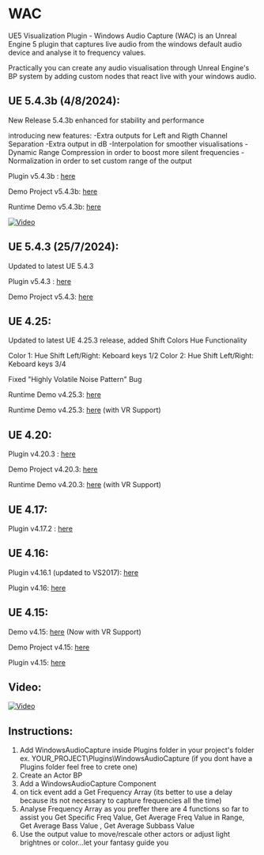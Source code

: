 # WAC
UE5 Visualization Plugin - Windows Audio Capture (WAC) is an Unreal Engine 5 plugin that captures live audio from the windows default audio device and analyse it to frequency values. 

Practically you can create any audio visualisation through Unreal Engine's BP system by adding custom nodes that react live with your windows audio.

UE 5.4.3b (4/8/2024):
-------------
New Release 5.4.3b enhanced for stability and performance

introducing new features:
-Extra outputs for Left and Rigth Channel Separation
-Extra output in dB
-Interpolation for smoother visualisations
-Dynamic Range Compression in order to boost more silent frequencies
-Normalization in order to set custom range of the output

Plugin v5.4.3b : [here](https://github.com/kwstasg/WAC/releases/download/5.4.3b/WindowsAudioCapture.zip)

Demo Project v5.4.3b: [here](https://github.com/kwstasg/WAC/releases/download/5.4.3b/WAC_Plugin_5.4.3b.Demo.Project.zip)

Runtime Demo v5.4.3b: [here](https://github.com/kwstasg/WAC/releases/download/5.4.3b/WAC.Plugin.5_4_3b.Runtime.zip)


[![Video](https://i.ytimg.com/an_webp/zEFxnGkhoZI/mqdefault_6s.webp?du=3000&sqp=CMTmvbUG&rs=AOn4CLCgnzsmcpGRwj9JfjCqOxQHAzrRjA)](https://www.youtube.com/watch?v=zEFxnGkhoZI)

UE 5.4.3 (25/7/2024):
-------------
Updated to latest UE 5.4.3

Plugin v5.4.3 : [here](https://github.com/kwstasg/WAC/releases/download/5.4.3/WindowsAudioCapture.zip)

Demo Project v5.4.3: [here](https://github.com/kwstasg/WAC/releases/download/5.4.3/WAC_Plugin_.5.4.3.Demo.Project.zip)


UE 4.25:
-------------
Updated to latest UE 4.25.3 release, added Shift Colors Hue Functionality

Color 1: Hue Shift Left/Right: Keboard keys 1/2
Color 2: Hue Shift Left/Right: Keboard keys 3/4

Fixed "Highly Volatile Noise Pattern" Bug

Runtime Demo v4.25.3: [here](https://github.com/kwstasg/WAC/releases/download/4.25.3/WAC_Plugin_4.25.3_Runtime_Demo.zip) 

Runtime Demo v4.25.3: [here](https://github.com/kwstasg/WAC/releases/download/4.25.3/WAC_Plugin_4.25.3_Runtime_DemoVR.zip) (with VR Support)

UE 4.20:
-------------
Plugin v4.20.3 : [here](https://github.com/kwstasg/WAC/releases/download/4.20.3/WAC_Plugin_4.20.3.rar)

Demo Project v4.20.3: [here](https://github.com/kwstasg/WAC/releases/download/4.20.3/WAC_Plugin_4.20.3.Demo.Project.rar) 

Runtime Demo v4.20.3: [here](https://github.com/kwstasg/WAC/releases/download/4.20.3/WAC_Plugin_4.20.3_Runtime_Demo.rar) (with VR Support)

UE 4.17:
-------------
Plugin v4.17.2 : [here](https://github.com/kwstasg/WAC/releases/download/WAC_Plugin_Packaged_4.17.2/WAC_Plugin_Packaged_4.17.2.rar)

UE 4.16:
-------------
Plugin v4.16.1 (updated to VS2017): [here](https://github.com/kwstasg/WAC/releases/download/WAC_Plugin_Packaged_4.16.1/WAC_Plugin_Packaged_4.16.1.rar)


Plugin v4.16: [here](https://github.com/kwstasg/WAC/releases/download/WAC_Plugin_Packaged_4.16/WAC_Plugin_Packaged_4.16.rar)

UE 4.15:
-------------
Demo v4.15: [here](https://www.dropbox.com/s/t0irs476zrjkwwf/WAC_Demo.rar?dl=0) (Now with VR Support)

Demo Project v4.15: [here](https://github.com/kwstasg/WAC/releases/download/WAC_Project_4.15/WAC_Project4.15.zip) 

Plugin v4.15: [here](https://github.com/kwstasg/WAC/releases/download/WAC_Plugin_Packaged_4.15/WAC_Plugin_Packaged_4.15.rar)

Video:
-------------
[![Video](https://img.youtube.com/vi/tyapMcqbpHk/0.jpg)](https://www.youtube.com/watch?v=tyapMcqbpHk)


Instructions:
-------------
1. Add WindowsAudioCapture inside Plugins folder in your project's folder ex. YOUR_PROJECT\Plugins\WindowsAudioCapture (if you dont have a Plugins folder feel free to crete one)
2. Create an Actor BP
3. Add a WindowsAudioCapture Component
4. on tick event add a Get Frequency Array (its better to use a delay because its not necessary to capture frequencies all the time)
5. Analyse Frequency Array as you preffer there are 4 functions so far to assist you Get Specific Freq Value, Get Average Freq Value in Range, Get Average Bass Value , Get Average Subbass Value
6. Use the output value to move/rescale other actors or adjust light brightnes or color...let your fantasy guide you


